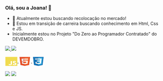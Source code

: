 ### Olá, sou a Joana! 👋

- 🔭 Atualmente estou buscando recolocação no mercado!
- 🌱 Estou em transição de carreira buscando conhecimento em Html, Css e JS.
- Inicialmente estou no Projeto "Do Zero ao Programador Contratado" do DEVEMDOBRO.

 <div>
   <a href="https://github.com/JoanaAbreu88">
   <img height="180em" src="https://github-readme-stats.vercel.app/api?username=JoanaAbreu88&show_icons=true&theme=tokyonight&include_all_commits=true&count_private=true"/>
   <img height="180em" src="https://github-readme-stats.vercel.app/api/top-langs/?username=JoanaAbreu88&layout=compact&langs_count=6&theme=tokyonight"/>

</div>
<div style="display: inline_block"><br>
  <img align="center" alt="Js" height="30" width="40" src="https://raw.githubusercontent.com/devicons/devicon/master/icons/javascript/javascript-plain.svg">
  <img align="center" alt="HTML" height="30" width="40" src="https://raw.githubusercontent.com/devicons/devicon/master/icons/html5/html5-original.svg">
  <img align="center" alt="CSS" height="30" width="40" src="https://raw.githubusercontent.com/devicons/devicon/master/icons/css3/css3-original.svg">
</div>
 
 <br>
 
 <div> 
  <a href="https://instagram.com/joanitamelo" target="_blank"><img src="https://img.shields.io/badge/-Instagram-%23E4405F?style=for-the-badge&logo=instagram&logoColor=white" target="_blank"></a>
    <a href="https://www.linkedin.com/in/joana-abreu88" target="_blank"><img src="https://img.shields.io/badge/-LinkedIn-%230077B5?style=for-the-badge&logo=linkedin&logoColor=white" target="_blank"></a> 

